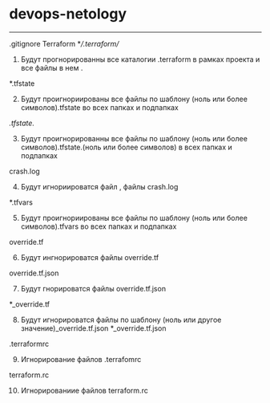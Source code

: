 # devops-netology
---
.gitignore 
Terraform **/.terraform/*
1. Будут прогнорированны все каталогии .terraform в рамках проекта и все файлы в нем .

*.tfstate

2. Будут проигнориированы все файлы по шаблону (ноль или более символов).tfstate во всех папках и подпапках

*.tfstate.*  

3. Будут проигнорированны все файлы по шаблону (ноль или более символов).tfstate.(ноль или более символов)  в всех папках и подпапках

crash.log

4.  Будут игнориироватся файл , файлы  crash.log

*.tfvars

5.  Будут проигнориированы все файлы по шаблону (ноль или более символов).tfvars во всех папках и подпапках

override.tf

6. Будут ингнорироватся файлы override.tf 

override.tf.json

7. Будут гнорироватся файлы  override.tf.json

*_override.tf

8. Будут игнорироватся файлы по шаблону (ноль или другое значение)_override.tf.json
*_override.tf.json

.terraformrc

9. Игнорирование файлов .terrafomrc


terraform.rc

10. Игнорированиие файлов terraform.rc
